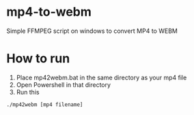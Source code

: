 # mp4-to-webm
Simple FFMPEG script on windows to convert MP4 to WEBM

# How to run
1. Place mp42webm.bat in the same directory as your mp4 file
2. Open Powershell in that directory
3. Run this
```
./mp42webm [mp4 filename]
```
